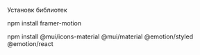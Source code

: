 Установк библиотек 

npm install framer-motion

npm install @mui/icons-material @mui/material @emotion/styled @emotion/react